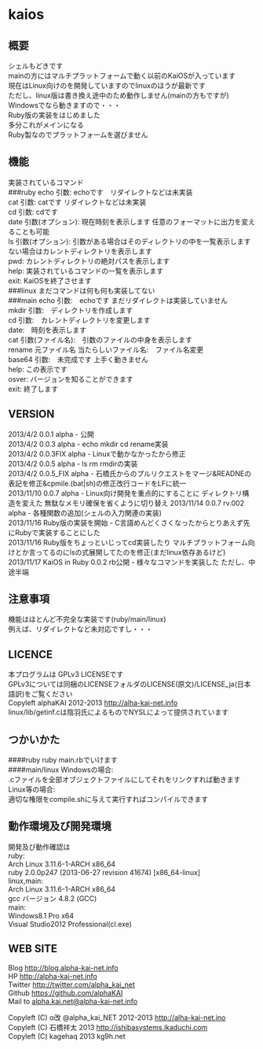 kaios
==================
  
  
概要
------------------
シェルもどきです  
mainの方にはマルチプラットフォームで動く以前のKaiOSが入っています  
現在はLinux向けのを開発していますのでlinuxのほうが最新です  
ただし、linux版は書き換え途中のため動作しません(mainの方もですが)  
Windowsでなら動きますので・・・  
Ruby版の実装をはじめました  
多分これがメインになる  
Ruby製なのでプラットフォームを選びません  
  
  
機能
-----------------
実装されているコマンド  
###ruby
    echo 引数: echoです　リダイレクトなどは未実装  
		cat 引数: catです リダイレクトなどは未実装  
		cd 引数: cdです  
		date 引数(オプション): 現在時刻を表示します 任意のフォーマットに出力を変えることも可能  
		ls 引数(オプション): 引数がある場合はそのディレクトリの中を一覧表示します ない場合はカレントディレクトリを表示します  
		pwd: カレントディレクトリの絶対パスを表示します  
		help: 実装されているコマンドの一覧を表示します  
		exit: KaiOSを終了させます  
###linux
    まだコマンドは何も何も実装してない  
###main
    echo 引数:　echoです まだリダイレクトは実装していません  
    mkdir 引数:　ディレクトリを作成します  
    cd 引数:　カレントディレクトリを変更します  
    date:　時刻を表示します  
    cat 引数(ファイル名):　引数のファイルの中身を表示します  
    rename 元ファイル名 当たらしいファイル名:　ファイル名変更  
    base64 引数:　未完成です 上手く動きません  
    help: この表示です  
    osver: バージョンを知ることができます  
    exit: 終了します  
  
  
VERSION
-----------------
2013/4/2 0.0.1 alpha - 公開  
2013/4/2 0.0.3 alpha - echo mkdir cd rename実装  
2013/4/2 0.0.3FIX alpha - Linuxで動かなかったから修正  
2013/4/2 0.0.5 alpha - ls rm rmdirの実装  
2013/4/2 0.0.5_FIX alpha - 石橋氏からのプルリクエストをマージ&READNEの表記を修正&cpmile.(bat|sh)の修正改行コードをLFに統一  
2013/11/10 0.0.7 alpha - Linux向け開発を重点的にすることに ディレクトリ構造を変えた 無駄なメモリ確保を省くように切り替え 
2013/11/14 0.0.7 rv.002 alpha - 各種関数の追加(シェルの入力関連の実装)  
2013/11/16 Ruby版の実装を開始 - C言語めんどくさくなったからとりあえず先にRubyで実装することにした  
2013/11/16 Ruby版をちょっといじってcd実装したり マルチプラットフォーム向けとか言ってるのにlsの式展開してたのを修正(まだlinux依存あるけど)  
2013/11/17 KaiOS in Ruby 0.0.2 rb公開 - 様々なコマンドを実装した ただし、中途半端  
  
  
注意事項
-----------------
機能はほとんど不完全な実装です(ruby/main/linux)  
例えば、リダイレクトなど未対応ですし・・・  
  
  
LICENCE
-----------------
本プログラムは GPLv3 LICENSEです  
GPLv3については同梱のLICENSEフォルダのLICENSE(原文)/LICENSE_ja(日本語訳)をご覧ください  
Copyleft alphaKAI 2012-2013 http://alha-kai-net.info  
linux/lib/getinf.cは陰羽氏によるものでNYSLによって提供されています  
  
  
つかいかた
-------------------
####ruby
    ruby main.rbでいけます  
####main/linux
    Windowsの場合:  
    .cファイルを全部オブジェクトファイルにしてそれをリンクすれば動きます  
    Linux等の場合:  
    適切な権限をcompile.shに与えて実行すればコンパイルできます  
  
  
動作環境及び開発環境
--------------------
開発及び動作確認は  
ruby:  
Arch Linux 3.11.6-1-ARCH x86_64  
ruby 2.0.0p247 (2013-06-27 revision 41674) [x86_64-linux]  
linux,main:  
Arch Linux 3.11.6-1-ARCH x86_64  
gcc バージョン 4.8.2 (GCC)  
main:  
Windows8.1 Pro x64  
Visual Studio2012 Professional(cl.exe)  
  
   
WEB SITE
-------------------
Blog <http://blog.alpha-kai-net.info>  
HP <http://alpha-kai-net.info>  
Twitter <http://twitter.com/alpha_kai_net>  
Github <https://github.com/alphaKAI>  
Mail to <alpha.kai.net@alpha-kai-net.info>  
  
  
Copyleft (C) α改 @alpha_kai_NET 2012-2013 http://alha-kai-net.ino  
Copyleft (C) 石橋祥太 2013 http://ishibasystems.ikaduchi.com  
Copyleft (C) kagehaq 2013 kg9h.net  
